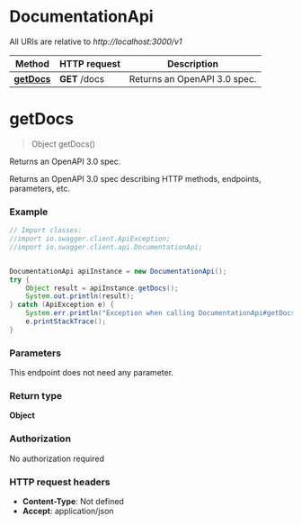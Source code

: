 # DocumentationApi

All URIs are relative to *http://localhost:3000/v1*

Method | HTTP request | Description
------------- | ------------- | -------------
[**getDocs**](DocumentationApi.md#getDocs) | **GET** /docs | Returns an OpenAPI 3.0 spec.


<a name="getDocs"></a>
# **getDocs**
> Object getDocs()

Returns an OpenAPI 3.0 spec.

Returns an OpenAPI 3.0 spec describing HTTP methods, endpoints, parameters, etc.

### Example
```java
// Import classes:
//import io.swagger.client.ApiException;
//import io.swagger.client.api.DocumentationApi;


DocumentationApi apiInstance = new DocumentationApi();
try {
    Object result = apiInstance.getDocs();
    System.out.println(result);
} catch (ApiException e) {
    System.err.println("Exception when calling DocumentationApi#getDocs");
    e.printStackTrace();
}
```

### Parameters
This endpoint does not need any parameter.

### Return type

**Object**

### Authorization

No authorization required

### HTTP request headers

 - **Content-Type**: Not defined
 - **Accept**: application/json

